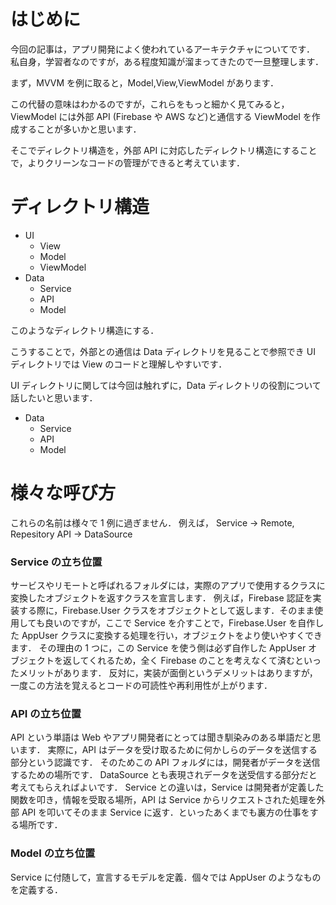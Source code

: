 # はじめに

今回の記事は，アプリ開発によく使われているアーキテクチャについてです．
私自身，学習者なのですが，ある程度知識が溜まってきたので一旦整理します．

まず，MVVM を例に取ると，Model,View,ViewModel があります．

この代替の意味はわかるのですが，これらをもっと細かく見てみると，ViewModel には外部 API (Firebase や AWS など)と通信する ViewModel を作成することが多いかと思います．

そこでディレクトリ構造を，外部 API に対応したディレクトリ構造にすることで，よりクリーンなコードの管理ができると考えています．

# ディレクトリ構造

- UI
  - View
  - Model
  - ViewModel
- Data
  - Service
  - API
  - Model

このようなディレクトリ構造にする．

こうすることで，外部との通信は Data ディレクトリを見ることで参照でき UI ディレクトリでは View のコードと理解しやすいです．

UI ディレクトリに関しては今回は触れずに，Data ディレクトリの役割について話したいと思います．

- Data
  - Service
  - API
  - Model

# 様々な呼び方

これらの名前は様々で 1 例に過ぎません．
例えば，
Service → Remote, Repesitory
API → DataSource

### Service の立ち位置

サービスやリモートと呼ばれるフォルダには，実際のアプリで使用するクラスに変換したオブジェクトを返すクラスを宣言します．
例えば，Firebase 認証を実装する際に，Firebase.User クラスをオブジェクトとして返します．そのまま使用しても良いのですが，ここで Service を介すことで，Firebase.User を自作した AppUser クラスに変換する処理を行い，オブジェクトをより使いやすくできます．
その理由の 1 つに，この Service を使う側は必ず自作した AppUser オブジェクトを返してくれるため，全く Firebase のことを考えなくて済むといったメリットがあります．
反対に，実装が面倒というデメリットはありますが，一度この方法を覚えるとコードの可読性や再利用性が上がります．

### API の立ち位置

API という単語は Web やアプリ開発者にとっては聞き馴染みのある単語だと思います．
実際に，API はデータを受け取るために何かしらのデータを送信する部分という認識です．
そのためこの API フォルダには，開発者がデータを送信するための場所です．
DataSource とも表現されデータを送受信する部分だと考えてもらえればよいです．
Service との違いは，Service は開発者が定義した関数を叩き，情報を受取る場所，API は Service からリクエストされた処理を外部 API を叩いてそのまま Service に返す．といったあくまでも裏方の仕事をする場所です．

### Model の立ち位置

Service に付随して，宣言するモデルを定義．個々では AppUser のようなものを定義する．
